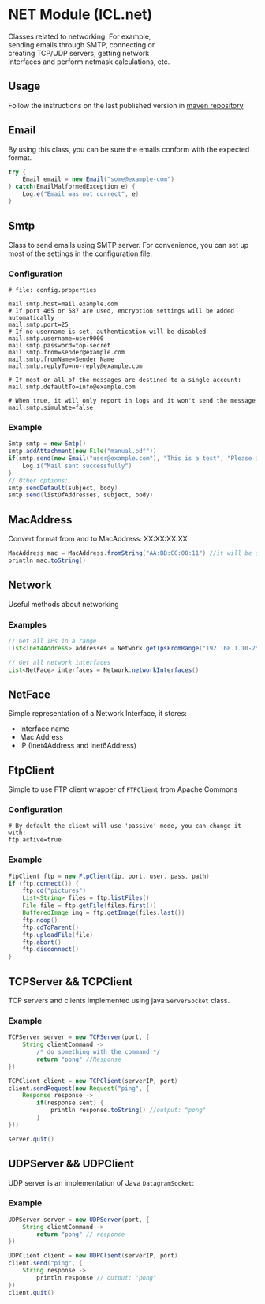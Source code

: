 # NET Module (ICL.net)

Classes related to networking. For example,  
sending emails through SMTP, connecting or  
creating TCP/UDP servers, getting network  
interfaces and perform netmask calculations, etc.

## Usage

Follow the instructions on the last published version in [maven repository](https://mvnrepository.com/artifact/com.intellisrc/net)

## Email
By using this class, you can be sure the emails
conform with the expected format.
```groovy
try {
    Email email = new Email("some@example-com")
} catch(EmailMalformedException e) {
    Log.e("Email was not correct", e)
}
```

## Smtp
Class to send emails using SMTP server. For convenience, you
can set up most of the settings in the configuration file:

### Configuration
```properties
# file: config.properties

mail.smtp.host=mail.example.com
# If port 465 or 587 are used, encryption settings will be added automatically
mail.smtp.port=25
# If no username is set, authentication will be disabled
mail.smtp.username=user9000
mail.smtp.password=top-secret
mail.smtp.from=sender@example.com
mail.smtp.fromName=Sender Name
mail.smtp.replyTo=no-reply@example.com

# If most or all of the messages are destined to a single account:
mail.smtp.defaultTo=info@example.com

# When true, it will only report in logs and it won't send the message
mail.smtp.simulate=false
```

### Example

```groovy
Smtp smtp = new Smtp()
smtp.addAttachment(new File("manual.pdf"))
if(smtp.send(new Email("user@example.com"), "This is a test", "Please ignore this message")) {
    Log.i("Mail sent successfully")
}
// Other options:
smtp.sendDefault(subject, body)
smtp.send(listOfAddresses, subject, body)
```

## MacAddress
Convert format from and to MacAddress: XX:XX:XX:XX
```groovy
MacAddress mac = MacAddress.fromString("AA:BB:CC:00:11") //it will be stored as byte[]
println mac.toString()
```

## Network
Useful methods about networking

### Examples

```groovy
// Get all IPs in a range
List<Inet4Address> addresses = Network.getIpsFromRange("192.168.1.10-250")

// Get all network interfaces
List<NetFace> interfaces = Network.networkInterfaces()
```

## NetFace
Simple representation of a Network Interface, it stores:

* Interface name
* Mac Address
* IP (Inet4Address and Inet6Address)

## FtpClient
Simple to use FTP client wrapper of `FTPClient` from Apache Commons

### Configuration
```properties
# By default the client will use 'passive' mode, you can change it with:
ftp.active=true
```

### Example

```groovy
FtpClient ftp = new FtpClient(ip, port, user, pass, path)
if (ftp.connect()) {
    ftp.cd("pictures")
    List<String> files = ftp.listFiles()
    File file = ftp.getFile(files.first())
    BufferedImage img = ftp.getImage(files.last())
    ftp.noop()
    ftp.cdToParent()
    ftp.uploadFile(file)
    ftp.abort()
    ftp.disconnect()
}
```

## TCPServer && TCPClient
TCP servers and clients implemented using java `ServerSocket` class.

### Example
```groovy
TCPServer server = new TCPServer(port, {
    String clientCommand ->
        /* do something with the command */
        return "pong" //Response
})

TCPClient client = new TCPClient(serverIP, port)
client.sendRequest(new Request("ping", {
    Response response ->
        if(response.sent) {
            println response.toString() //output: "pong"
        }
}))

server.quit()
```

## UDPServer && UDPClient
UDP server is an implementation of Java `DatagramSocket`:

### Example

```groovy
UDPServer server = new UDPServer(port, {
    String clientCommand ->
        return "pong" // response
})

UDPClient client = new UDPClient(serverIP, port)
client.send("ping", {
    String response ->
        println response // output: "pong"
})
client.quit()
```


